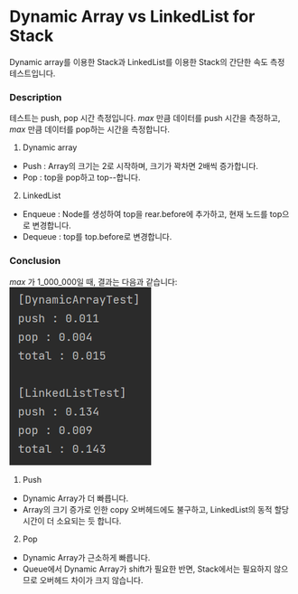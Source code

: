 # Dynamic Array vs LinkedList for Stack
Dynamic array를 이용한 Stack과 LinkedList를 이용한 Stack의 간단한 속도 측정 테스트입니다.

### Description
테스트는 push, pop 시간 측정입니다. _max_ 만큼 데이터를 push 시간을 측정하고,
_max_ 만큼 데이터를 pop하는 시간을 측정합니다.  
1. Dynamic array  
- Push : Array의 크기는 2로 시작하며, 크기가 꽉차면 2배씩 증가합니다.
- Pop : top을 pop하고 top--합니다.
2. LinkedList  
- Enqueue : Node를 생성하여 top을 rear.before에 추가하고, 현재 노드를 top으로 변경합니다.
- Dequeue : top를 top.before로 변경합니다.

### Conclusion
_max_ 가 1_000_000일 때, 결과는 다음과 같습니다:  
![capture](./image/capture.PNG)  

1. Push  
- Dynamic Array가 더 빠릅니다.
- Array의 크기 증가로 인한 copy 오버헤드에도 불구하고, LinkedList의 동적 할당 시간이 더 소요되는 듯 합니다.
2. Pop  
- Dynamic Array가 근소하게 빠릅니다.  
- Queue에서 Dynamic Array가 shift가 필요한 반면, Stack에서는 필요하지 않으므로 오버헤드 차이가 크지 않습니다.
